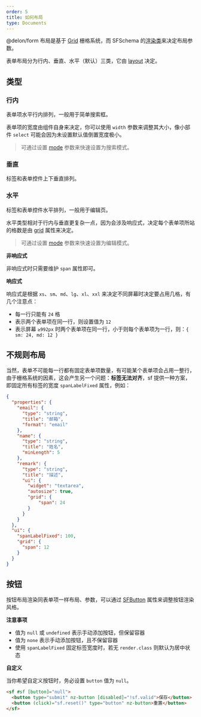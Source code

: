```yaml
---
order: 5
title: 如何布局
type: Documents
---
```


@delon/form 布局是基于 [Grid](https://ng.ant.design/components/grid/zh) 栅格系统，而 SFSchema 的[渲染类](/form/schema/en#%E6%B8%B2%E6%9F%93%E7%B1%BB)来决定布局参数。

表单布局分为行内、垂直、水平（默认）三类，它由 [layout](/form/getting-started/zh#API) 决定。

## 类型

### 行内

表单项水平行内排列，一般用于简单搜索框。

表单项的宽度由组件自身来决定，你可以使用 `width` 参数来调整其大小，像小部件 `select` 可能会因为未设置默认值倒置宽度极小。

> 可通过设置 [mode](/form/getting-started/zh#mode%E6%9C%89%E4%BB%80%E4%B9%88%E4%BD%9C%E7%94%A8%EF%BC%9F) 参数来快速设置为搜索模式。

### 垂直

标签和表单控件上下垂直排列。

### 水平

标签和表单控件水平排列，一般用于编辑页。

水平类型相对于行内与垂直更复杂一点，因为会涉及响应式，决定每个表单项所站的格数是由 [grid](/form/schema#%E5%93%8D%E5%BA%94%E5%BC%8F%E5%B1%9E%E6%80%A7-SFGridSchema) 属性来决定。

> 可通过设置 [mode](/form/getting-started/zh#mode%E6%9C%89%E4%BB%80%E4%B9%88%E4%BD%9C%E7%94%A8%EF%BC%9F) 参数来快速设置为编辑模式。

**非响应式**

非响应式时只需要维护 `span` 属性即可。

**响应式**

响应式是根据 `xs`、`sm`、`md`、`lg`、`xl`、`xxl` 来决定不同屏幕时决定要占用几格，有几个注意点：

- 每一行只能有 `24` 格
- 表示两个表单项在同一行，则设置值为 `12`
- 表示屏幕 `≥992px` 时两个表单项在同一行，小于则每个表单项为一行，则：`{ sm: 24, md: 12 }`

## 不规则布局

当然，表单不可能每一行都有固定表单项数量，有可能某个表单项会占用一整行，由于栅格系统的因素，这会产生另一个问题：**标签无法对齐**，sf 提供一种方案，即固定所有标签的宽度 `spanLabelFixed` 属性，例如：

```json
{
  "properties": {
    "email": {
      "type": "string",
      "title": "邮箱",
      "format": "email"
    },
    "name": {
      "type": "string",
      "title": "姓名",
      "minLength": 5
    },
    "remark": {
      "type": "string",
      "title": "描述",
      "ui": {
        "widget": "textarea",
        "autosize": true,
        "grid": {
            "span": 24
        }
      }
    }
  },
  "ui": {
    "spanLabelFixed": 100,
    "grid": {
      "span": 12
    }
  }
}
```

## 按钮

按钮布局渲染同表单项一样布局、参数，可以通过 [SFButton](/form/getting-started#SFButton) 属性来调整按钮渲染风格。

**注意事项**

- 值为 `null` 或 `undefined` 表示手动添加按钮，但保留容器
- 值为 `none` 表示手动添加按钮，且不保留容器
- 使用 `spanLabelFixed` 固定标签宽度时，若无 `render.class` 则默认为居中状态

**自定义**

当你希望自定义按钮时，务必设置 `button` 值为 `null`。

```html
<sf #sf [button]="null">
  <button type="submit" nz-button [disabled]="!sf.valid">保存</button>
  <button (click)="sf.reset()" type="button" nz-button>重置</button>
</sf>
```
